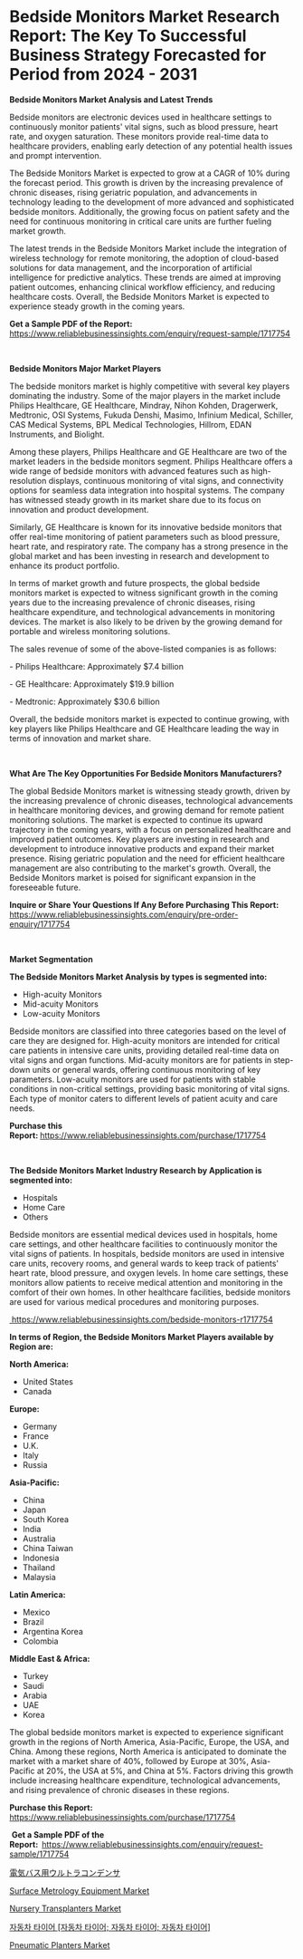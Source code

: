 <p><h1>Bedside Monitors Market Research Report: The Key To Successful Business Strategy Forecasted for Period from 2024 - 2031</h1></p><p><strong>Bedside Monitors Market Analysis and Latest Trends</strong></p>
<p><p>Bedside monitors are electronic devices used in healthcare settings to continuously monitor patients' vital signs, such as blood pressure, heart rate, and oxygen saturation. These monitors provide real-time data to healthcare providers, enabling early detection of any potential health issues and prompt intervention.</p><p>The Bedside Monitors Market is expected to grow at a CAGR of 10% during the forecast period. This growth is driven by the increasing prevalence of chronic diseases, rising geriatric population, and advancements in technology leading to the development of more advanced and sophisticated bedside monitors. Additionally, the growing focus on patient safety and the need for continuous monitoring in critical care units are further fueling market growth.</p><p>The latest trends in the Bedside Monitors Market include the integration of wireless technology for remote monitoring, the adoption of cloud-based solutions for data management, and the incorporation of artificial intelligence for predictive analytics. These trends are aimed at improving patient outcomes, enhancing clinical workflow efficiency, and reducing healthcare costs. Overall, the Bedside Monitors Market is expected to experience steady growth in the coming years.</p></p>
<p><strong>Get a Sample PDF of the Report:&nbsp;</strong> <a href="https://www.reliablebusinessinsights.com/enquiry/request-sample/1717754">https://www.reliablebusinessinsights.com/enquiry/request-sample/1717754</a></p>
<p>&nbsp;</p>
<p><strong>Bedside Monitors Major Market Players</strong></p>
<p><p>The bedside monitors market is highly competitive with several key players dominating the industry. Some of the major players in the market include Philips Healthcare, GE Healthcare, Mindray, Nihon Kohden, Dragerwerk, Medtronic, OSI Systems, Fukuda Denshi, Masimo, Infinium Medical, Schiller, CAS Medical Systems, BPL Medical Technologies, Hillrom, EDAN Instruments, and Biolight.</p><p>Among these players, Philips Healthcare and GE Healthcare are two of the market leaders in the bedside monitors segment. Philips Healthcare offers a wide range of bedside monitors with advanced features such as high-resolution displays, continuous monitoring of vital signs, and connectivity options for seamless data integration into hospital systems. The company has witnessed steady growth in its market share due to its focus on innovation and product development.</p><p>Similarly, GE Healthcare is known for its innovative bedside monitors that offer real-time monitoring of patient parameters such as blood pressure, heart rate, and respiratory rate. The company has a strong presence in the global market and has been investing in research and development to enhance its product portfolio.</p><p>In terms of market growth and future prospects, the global bedside monitors market is expected to witness significant growth in the coming years due to the increasing prevalence of chronic diseases, rising healthcare expenditure, and technological advancements in monitoring devices. The market is also likely to be driven by the growing demand for portable and wireless monitoring solutions.</p><p>The sales revenue of some of the above-listed companies is as follows:</p><p>- Philips Healthcare: Approximately $7.4 billion</p><p>- GE Healthcare: Approximately $19.9 billion</p><p>- Medtronic: Approximately $30.6 billion</p><p>Overall, the bedside monitors market is expected to continue growing, with key players like Philips Healthcare and GE Healthcare leading the way in terms of innovation and market share.</p></p>
<p>&nbsp;</p>
<p><strong>What Are The Key Opportunities For Bedside Monitors Manufacturers?</strong></p>
<p><p>The global Bedside Monitors market is witnessing steady growth, driven by the increasing prevalence of chronic diseases, technological advancements in healthcare monitoring devices, and growing demand for remote patient monitoring solutions. The market is expected to continue its upward trajectory in the coming years, with a focus on personalized healthcare and improved patient outcomes. Key players are investing in research and development to introduce innovative products and expand their market presence. Rising geriatric population and the need for efficient healthcare management are also contributing to the market's growth. Overall, the Bedside Monitors market is poised for significant expansion in the foreseeable future.</p></p>
<p><strong>Inquire or Share Your Questions If Any Before Purchasing This Report:</strong> <a href="https://www.reliablebusinessinsights.com/enquiry/pre-order-enquiry/1717754">https://www.reliablebusinessinsights.com/enquiry/pre-order-enquiry/1717754</a></p>
<p>&nbsp;</p>
<p><strong>Market Segmentation</strong></p>
<p><strong>The Bedside Monitors Market Analysis by types is segmented into:</strong></p>
<p><ul><li>High-acuity Monitors</li><li>Mid-acuity Monitors</li><li>Low-acuity Monitors</li></ul></p>
<p><p>Bedside monitors are classified into three categories based on the level of care they are designed for. High-acuity monitors are intended for critical care patients in intensive care units, providing detailed real-time data on vital signs and organ functions. Mid-acuity monitors are for patients in step-down units or general wards, offering continuous monitoring of key parameters. Low-acuity monitors are used for patients with stable conditions in non-critical settings, providing basic monitoring of vital signs. Each type of monitor caters to different levels of patient acuity and care needs.</p></p>
<p><strong>Purchase this Report:&nbsp;</strong><a href="https://www.reliablebusinessinsights.com/purchase/1717754">https://www.reliablebusinessinsights.com/purchase/1717754</a></p>
<p>&nbsp;</p>
<p><strong>The Bedside Monitors Market Industry Research by Application is segmented into:</strong></p>
<p><ul><li>Hospitals</li><li>Home Care</li><li>Others</li></ul></p>
<p><p>Bedside monitors are essential medical devices used in hospitals, home care settings, and other healthcare facilities to continuously monitor the vital signs of patients. In hospitals, bedside monitors are used in intensive care units, recovery rooms, and general wards to keep track of patients' heart rate, blood pressure, and oxygen levels. In home care settings, these monitors allow patients to receive medical attention and monitoring in the comfort of their own homes. In other healthcare facilities, bedside monitors are used for various medical procedures and monitoring purposes.</p></p>
<p><a href="https://www.reliablebusinessinsights.com/bedside-monitors-r1717754">&nbsp;https://www.reliablebusinessinsights.com/bedside-monitors-r1717754</a></p>
<p><strong>In terms of Region, the Bedside Monitors Market Players available by Region are:</strong></p>
<p>
    <p> <strong> North America: </strong>
        <ul>
            <li>United States</li>
            <li>Canada</li>
        </ul>
        </p> 
    <p> <strong> Europe: </strong>
        <ul>
            <li>Germany</li>
            <li>France</li>
            <li>U.K.</li>
            <li>Italy</li>
            <li>Russia</li>
        </ul>
        </p> 
    <p> <strong> Asia-Pacific: </strong>
        <ul>
            <li>China</li>
            <li>Japan</li>
            <li>South Korea</li>
            <li>India</li>
            <li>Australia</li>
            <li>China Taiwan</li>
            <li>Indonesia</li>
            <li>Thailand</li>
            <li>Malaysia</li>
        </ul>
        </p> 
    <p> <strong> Latin America: </strong>
        <ul>
            <li>Mexico</li>
            <li>Brazil</li>
            <li>Argentina Korea</li>
            <li>Colombia</li>
        </ul>
        </p> 
    <p> <strong> Middle East & Africa: </strong>
        <ul>
            <li>Turkey</li>
            <li>Saudi</li>
            <li>Arabia</li>
            <li>UAE</li>
            <li>Korea</li>
        </ul>
    </p>
    </p>
<p><p>The global bedside monitors market is expected to experience significant growth in the regions of North America, Asia-Pacific, Europe, the USA, and China. Among these regions, North America is anticipated to dominate the market with a market share of 40%, followed by Europe at 30%, Asia-Pacific at 20%, the USA at 5%, and China at 5%. Factors driving this growth include increasing healthcare expenditure, technological advancements, and rising prevalence of chronic diseases in these regions.</p></p>
<p><strong>Purchase this Report: </strong><a href="https://www.reliablebusinessinsights.com/purchase/1717754">https://www.reliablebusinessinsights.com/purchase/1717754</a></p>
<p>&nbsp;<strong>Get a Sample PDF of the Report:&nbsp;&nbsp;</strong><a href="https://www.reliablebusinessinsights.com/enquiry/request-sample/1717754">https://www.reliablebusinessinsights.com/enquiry/request-sample/1717754</a></p>
<p><strong></strong></p>
<p><p><a href="https://github.com/CarlieShields/Market-Research-Report-List-1/blob/main/8260183167689.md">電気バス用ウルトラコンデンサ</a></p><p><a href="https://issuu.com/reportprime-2/docs/surface-metrology-equipment-market-size-2030.pptx">Surface Metrology Equipment Market</a></p><p><a href="https://github.com/mooaaztarek/Market-Research-Report-List-1/blob/main/nursery-transplanters-market.md">Nursery Transplanters Market</a></p><p><a href="https://github.com/JeromeRtyau89966/Market-Research-Report-List-2/blob/main/2788428181164.md">자동차 타이어 [자동차 타이어; 자동차 타이어; 자동차 타이어]</a></p><p><a href="https://github.com/zmnbyevx75/Market-Research-Report-List-1/blob/main/pneumatic-planters-market.md">Pneumatic Planters Market</a></p></p>